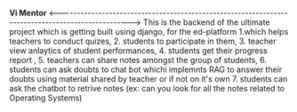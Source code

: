 ****Vi Mentor****
<-------------------------------------------------------------------------------------------------->
This is the backend of the ultimate project which is getting built using django, for the ed-platform 
1.which helps teachers to conduct quizes,
2. students to participate in them,
3. teacher view anlaytics of student performances,
4. students get their progress report ,
5. teachers can share notes amongst the group of students,
6. students can ask doubts to chat bot whichi implemnts RAG to answer their doubts using material shared by teacher or if not on it's own
7. students can ask the chatbot to retrive notes (ex: can you look for all the notes related to Operating Systems)
